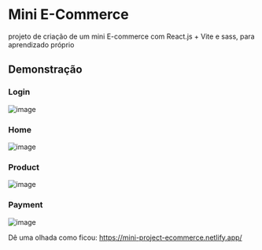 # Mini E-Commerce

projeto de criação de um mini E-commerce com React.js + Vite e sass, para aprendizado próprio

## Demonstração

### Login
![image](https://github.com/user-attachments/assets/9ef8d26f-261e-405a-ba28-256d72751ce6)

### Home
![image](https://github.com/user-attachments/assets/be80ceb0-7873-4b2b-aa4d-c0d3aa69570f)

### Product
![image](https://github.com/user-attachments/assets/28583245-4e0a-42fa-9892-733e0eea7561)

### Payment
![image](https://github.com/user-attachments/assets/a0747f64-f6a0-427e-982b-ed837a4c5e97)

Dê uma olhada como ficou: https://mini-project-ecommerce.netlify.app/
